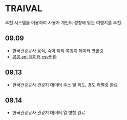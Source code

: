 # TRAIVAL
추천 시스템을 이용하여 사용자 개인의 성향에 맞는 여행지를 추천.

## 09.09

* 한국관광공사 음식, 숙박 제외 여행지 데이터 크롤링
* [공공 api 데이터 csv변환](http://wik.iptime.org/traival/travel_recommedation/-/tree/master/data_scapping/data)

## 09.13

* 한국관광공사 관광지 데이터 주소 및 위도, 경도 라벨링 완료

## 09.14

* 한국관광공사 관광지 데이터 열 병합 완료

